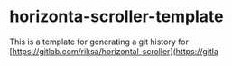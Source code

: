 # horizonta-scroller-template
This is a template for generating a git history for 
[https://gitlab.com/riksa/horizontal-scroller](https://gitla